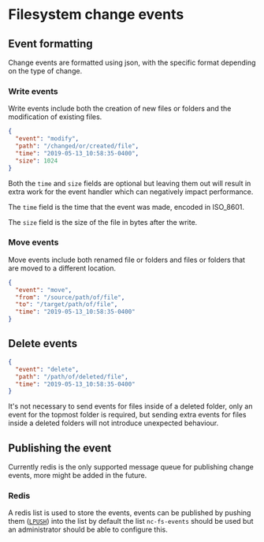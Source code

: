 # Filesystem change events

## Event formatting

Change events are formatted using json, with the specific format depending on the type of change.

### Write events

Write events include both the creation of new files or folders and the modification of existing files.

```json
{
  "event": "modify",
  "path": "/changed/or/created/file",
  "time": "2019-05-13_10:58:35-0400",
  "size": 1024
}
```

Both the `time` and `size` fields are optional but leaving them out will result in extra work for the event handler which can negatively impact performance.

The `time` field is the time that the event was made, encoded in ISO_8601.

The `size` field is the size of the file in bytes after the write.

### Move events

Move events include both renamed file or folders and files or folders that are moved to a different location.

```json
{
  "event": "move",
  "from": "/source/path/of/file",
  "to": "/target/path/of/file",
  "time": "2019-05-13_10:58:35-0400"
}
```

## Delete events

```json
{
  "event": "delete",
  "path": "/path/of/deleted/file",
  "time": "2019-05-13_10:58:35-0400"
}
```

It's not necessary to send events for files inside of a deleted folder, only an event for the topmost folder is required,
but sending extra events for files inside a deleted folders will not introduce unexpected behaviour.

## Publishing the event

Currently redis is the only supported message queue for publishing change events, more might be added in the future.

### Redis

A redis list is used to store the events, events can be published by pushing them ([`LPUSH`](https://redis.io/commands/lpush)) into the list
by default the list `nc-fs-events` should be used but an administrator should be able to configure this.
